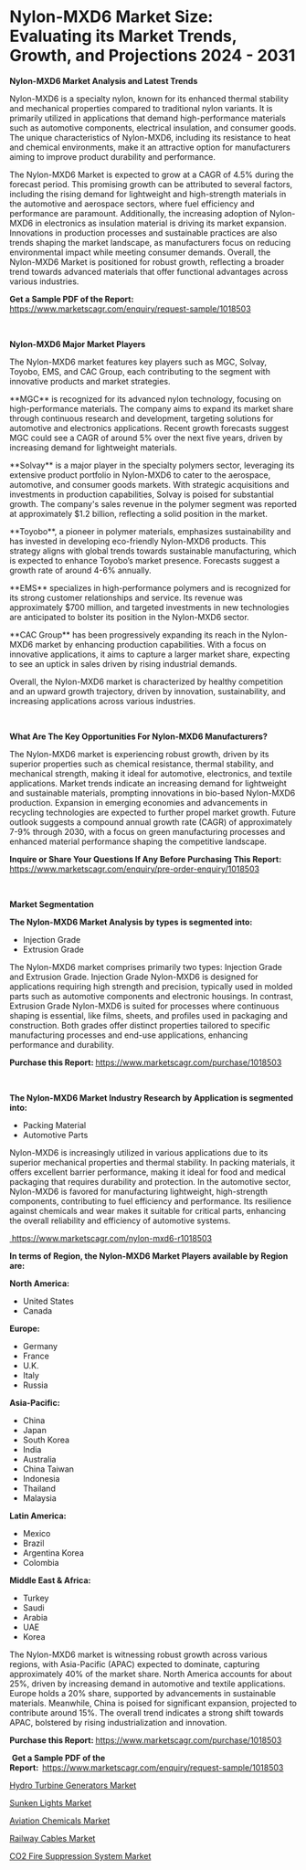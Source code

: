 <p><h1>Nylon-MXD6 Market Size: Evaluating its Market Trends, Growth, and Projections 2024 - 2031</h1></p><p><strong>Nylon-MXD6 Market Analysis and Latest Trends</strong></p>
<p><p>Nylon-MXD6 is a specialty nylon, known for its enhanced thermal stability and mechanical properties compared to traditional nylon variants. It is primarily utilized in applications that demand high-performance materials such as automotive components, electrical insulation, and consumer goods. The unique characteristics of Nylon-MXD6, including its resistance to heat and chemical environments, make it an attractive option for manufacturers aiming to improve product durability and performance.</p><p>The Nylon-MXD6 Market is expected to grow at a CAGR of 4.5% during the forecast period. This promising growth can be attributed to several factors, including the rising demand for lightweight and high-strength materials in the automotive and aerospace sectors, where fuel efficiency and performance are paramount. Additionally, the increasing adoption of Nylon-MXD6 in electronics as insulation material is driving its market expansion. Innovations in production processes and sustainable practices are also trends shaping the market landscape, as manufacturers focus on reducing environmental impact while meeting consumer demands. Overall, the Nylon-MXD6 Market is positioned for robust growth, reflecting a broader trend towards advanced materials that offer functional advantages across various industries.</p></p>
<p><strong>Get a Sample PDF of the Report:&nbsp;</strong> <a href="https://www.marketscagr.com/enquiry/request-sample/1018503">https://www.marketscagr.com/enquiry/request-sample/1018503</a></p>
<p>&nbsp;</p>
<p><strong>Nylon-MXD6 Major Market Players</strong></p>
<p><p>The Nylon-MXD6 market features key players such as MGC, Solvay, Toyobo, EMS, and CAC Group, each contributing to the segment with innovative products and market strategies.</p><p>**MGC** is recognized for its advanced nylon technology, focusing on high-performance materials. The company aims to expand its market share through continuous research and development, targeting solutions for automotive and electronics applications. Recent growth forecasts suggest MGC could see a CAGR of around 5% over the next five years, driven by increasing demand for lightweight materials.</p><p>**Solvay** is a major player in the specialty polymers sector, leveraging its extensive product portfolio in Nylon-MXD6 to cater to the aerospace, automotive, and consumer goods markets. With strategic acquisitions and investments in production capabilities, Solvay is poised for substantial growth. The company's sales revenue in the polymer segment was reported at approximately $1.2 billion, reflecting a solid position in the market.</p><p>**Toyobo**, a pioneer in polymer materials, emphasizes sustainability and has invested in developing eco-friendly Nylon-MXD6 products. This strategy aligns with global trends towards sustainable manufacturing, which is expected to enhance Toyobo’s market presence. Forecasts suggest a growth rate of around 4-6% annually.</p><p>**EMS** specializes in high-performance polymers and is recognized for its strong customer relationships and service. Its revenue was approximately $700 million, and targeted investments in new technologies are anticipated to bolster its position in the Nylon-MXD6 sector.</p><p>**CAC Group** has been progressively expanding its reach in the Nylon-MXD6 market by enhancing production capabilities. With a focus on innovative applications, it aims to capture a larger market share, expecting to see an uptick in sales driven by rising industrial demands.</p><p>Overall, the Nylon-MXD6 market is characterized by healthy competition and an upward growth trajectory, driven by innovation, sustainability, and increasing applications across various industries.</p></p>
<p>&nbsp;</p>
<p><strong>What Are The Key Opportunities For Nylon-MXD6 Manufacturers?</strong></p>
<p><p>The Nylon-MXD6 market is experiencing robust growth, driven by its superior properties such as chemical resistance, thermal stability, and mechanical strength, making it ideal for automotive, electronics, and textile applications. Market trends indicate an increasing demand for lightweight and sustainable materials, prompting innovations in bio-based Nylon-MXD6 production. Expansion in emerging economies and advancements in recycling technologies are expected to further propel market growth. Future outlook suggests a compound annual growth rate (CAGR) of approximately 7-9% through 2030, with a focus on green manufacturing processes and enhanced material performance shaping the competitive landscape.</p></p>
<p><strong>Inquire or Share Your Questions If Any Before Purchasing This Report:</strong> <a href="https://www.marketscagr.com/enquiry/pre-order-enquiry/1018503">https://www.marketscagr.com/enquiry/pre-order-enquiry/1018503</a></p>
<p>&nbsp;</p>
<p><strong>Market Segmentation</strong></p>
<p><strong>The Nylon-MXD6 Market Analysis by types is segmented into:</strong></p>
<p><ul><li>Injection Grade</li><li>Extrusion Grade</li></ul></p>
<p><p>The Nylon-MXD6 market comprises primarily two types: Injection Grade and Extrusion Grade. Injection Grade Nylon-MXD6 is designed for applications requiring high strength and precision, typically used in molded parts such as automotive components and electronic housings. In contrast, Extrusion Grade Nylon-MXD6 is suited for processes where continuous shaping is essential, like films, sheets, and profiles used in packaging and construction. Both grades offer distinct properties tailored to specific manufacturing processes and end-use applications, enhancing performance and durability.</p></p>
<p><strong>Purchase this Report:&nbsp;</strong><a href="https://www.marketscagr.com/purchase/1018503">https://www.marketscagr.com/purchase/1018503</a></p>
<p>&nbsp;</p>
<p><strong>The Nylon-MXD6 Market Industry Research by Application is segmented into:</strong></p>
<p><ul><li>Packing Material</li><li>Automotive Parts</li></ul></p>
<p><p>Nylon-MXD6 is increasingly utilized in various applications due to its superior mechanical properties and thermal stability. In packing materials, it offers excellent barrier performance, making it ideal for food and medical packaging that requires durability and protection. In the automotive sector, Nylon-MXD6 is favored for manufacturing lightweight, high-strength components, contributing to fuel efficiency and performance. Its resilience against chemicals and wear makes it suitable for critical parts, enhancing the overall reliability and efficiency of automotive systems.</p></p>
<p><a href="https://www.marketscagr.com/nylon-mxd6-r1018503">&nbsp;https://www.marketscagr.com/nylon-mxd6-r1018503</a></p>
<p><strong>In terms of Region, the Nylon-MXD6 Market Players available by Region are:</strong></p>
<p>
    <p> <strong> North America: </strong>
        <ul>
            <li>United States</li>
            <li>Canada</li>
        </ul>
        </p> 
    <p> <strong> Europe: </strong>
        <ul>
            <li>Germany</li>
            <li>France</li>
            <li>U.K.</li>
            <li>Italy</li>
            <li>Russia</li>
        </ul>
        </p> 
    <p> <strong> Asia-Pacific: </strong>
        <ul>
            <li>China</li>
            <li>Japan</li>
            <li>South Korea</li>
            <li>India</li>
            <li>Australia</li>
            <li>China Taiwan</li>
            <li>Indonesia</li>
            <li>Thailand</li>
            <li>Malaysia</li>
        </ul>
        </p> 
    <p> <strong> Latin America: </strong>
        <ul>
            <li>Mexico</li>
            <li>Brazil</li>
            <li>Argentina Korea</li>
            <li>Colombia</li>
        </ul>
        </p> 
    <p> <strong> Middle East & Africa: </strong>
        <ul>
            <li>Turkey</li>
            <li>Saudi</li>
            <li>Arabia</li>
            <li>UAE</li>
            <li>Korea</li>
        </ul>
    </p>
    </p>
<p><p>The Nylon-MXD6 market is witnessing robust growth across various regions, with Asia-Pacific (APAC) expected to dominate, capturing approximately 40% of the market share. North America accounts for about 25%, driven by increasing demand in automotive and textile applications. Europe holds a 20% share, supported by advancements in sustainable materials. Meanwhile, China is poised for significant expansion, projected to contribute around 15%. The overall trend indicates a strong shift towards APAC, bolstered by rising industrialization and innovation.</p></p>
<p><strong>Purchase this Report: </strong><a href="https://www.marketscagr.com/purchase/1018503">https://www.marketscagr.com/purchase/1018503</a></p>
<p>&nbsp;<strong>Get a Sample PDF of the Report:&nbsp;&nbsp;</strong><a href="https://www.marketscagr.com/enquiry/request-sample/1018503">https://www.marketscagr.com/enquiry/request-sample/1018503</a></p>
<p><strong></strong></p>
<p><p><a href="https://www.linkedin.com/pulse/hydro-turbine-generators-market-growth-segmentation-regional-ccluf?trackingId=dfkSNIeIR1CNinsdYFINqw%3D%3D">Hydro Turbine Generators Market</a></p><p><a href="https://medium.com/@caigithemay20/the-sunken-lights-market-research-report-provides-an-in-depth-and-up-to-date-analysis-of-the-c83758372f15">Sunken Lights Market</a></p><p><a href="https://issuu.com/reportprime-2/docs/aviation-chemicals-market-size-2030_0686545e241b41">Aviation Chemicals Market</a></p><p><a href="https://medium.com/@elizbethsmithb20/the-global-railway-cables-market-is-expected-to-witness-a-compound-annual-growth-rate-cagr-of-a89029685100">Railway Cables Market</a></p><p><a href="https://www.linkedin.com/pulse/co2-fire-suppression-system-market-global-insights-sales-trends-qkaqf?trackingId=a0vCkl5USBi8WU%2Bc0PbzfA%3D%3D">CO2 Fire Suppression System Market</a></p></p>